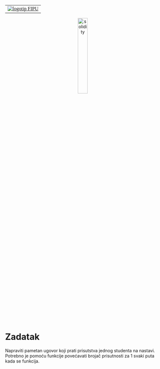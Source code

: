 <div align="center">
<table style="caret-color: #000000; font-family: Georgia;" border="0" cellspacing="0" cellpadding="0" >
            <tbody>
              <tr>
                <td valign="center">
                  <a id="logo_a" href="https://fipu.unipu.hr"><img id="logo_img"  src="https://www.unipu.hr/_download/repository/FIPU_horiz_kolor_HR.png" alt="logotip FIPU" title="Fakultet informatike u Puli"></a> 								 </td>
              </tr>
  </tbody>
</table>
</div>



<div align="center">
  <img src="https://solidity.readthedocs.io/en/v0.5.14/_images/logo.svg" alt="solidity" style="width:25%;"/>
</div>



# Zadatak

Napraviti pametan ugovor koji prati prisutstva jednog studenta na nastavi. Potrebno je pomoću funkcije povećavati brojač prisutnosti za 1 svaki puta kada se funkcija.